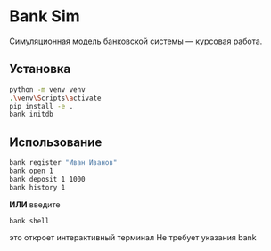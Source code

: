 
# Bank Sim 

Симуляционная модель банковской системы — курсовая работа.

## Установка

```bash
python -m venv venv
.\venv\Scripts\activate
pip install -e .
bank initdb
```

## Использование

```bash
bank register "Иван Иванов"
bank open 1
bank deposit 1 1000
bank history 1
```

**ИЛИ**
введите
```bash
bank shell
```
это откроет интерактивный терминал
Не требует указания bank


